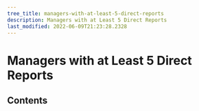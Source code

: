```yaml
---
tree_title: managers-with-at-least-5-direct-reports
description: Managers with at Least 5 Direct Reports
last_modified: 2022-06-09T21:23:28.2328
---
```


# Managers with at Least 5 Direct Reports

## Contents
